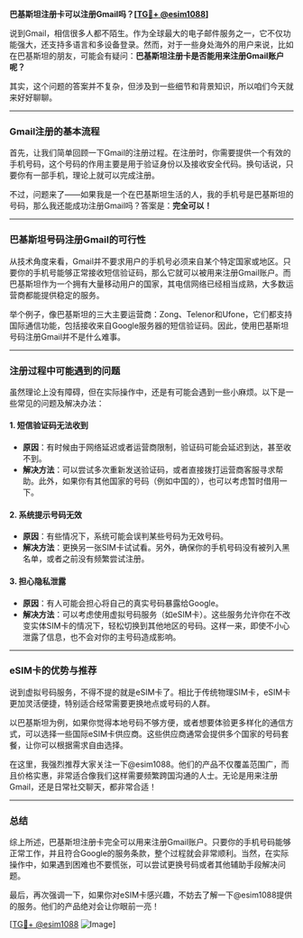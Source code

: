 **巴基斯坦注册卡可以注册Gmail吗？[[TG💪+ @esim1088](https://t.me/s/esim1088)]**

说到Gmail，相信很多人都不陌生。作为全球最大的电子邮件服务之一，它不仅功能强大，还支持多语言和多设备登录。然而，对于一些身处海外的用户来说，比如在巴基斯坦的朋友，可能会有疑问：**巴基斯坦注册卡是否能用来注册Gmail账户呢？**

其实，这个问题的答案并不复杂，但涉及到一些细节和背景知识，所以咱们今天就来好好聊聊。

---

### Gmail注册的基本流程

首先，让我们简单回顾一下Gmail的注册过程。在注册时，你需要提供一个有效的手机号码，这个号码的作用主要是用于验证身份以及接收安全代码。换句话说，只要你有一部手机，理论上就可以完成注册。

不过，问题来了——如果我是一个在巴基斯坦生活的人，我的手机号是巴基斯坦的号码，那么我还能成功注册Gmail吗？答案是：**完全可以！**

---

### 巴基斯坦号码注册Gmail的可行性

从技术角度来看，Gmail并不要求用户的手机号必须来自某个特定国家或地区。只要你的手机号能够正常接收短信验证码，那么它就可以被用来注册Gmail账户。而巴基斯坦作为一个拥有大量移动用户的国家，其电信网络已经相当成熟，大多数运营商都能提供稳定的服务。

举个例子，像巴基斯坦的三大主要运营商：Zong、Telenor和Ufone，它们都支持国际通信功能，包括接收来自Google服务器的短信验证码。因此，使用巴基斯坦号码注册Gmail并不是什么难事。

---

### 注册过程中可能遇到的问题

虽然理论上没有障碍，但在实际操作中，还是有可能会遇到一些小麻烦。以下是一些常见的问题及解决办法：

#### 1. **短信验证码无法收到**
   - **原因**：有时候由于网络延迟或者运营商限制，验证码可能会延迟到达，甚至收不到。
   - **解决方法**：可以尝试多次重新发送验证码，或者直接拨打运营商客服寻求帮助。此外，如果你有其他国家的号码（例如中国的），也可以考虑暂时借用一下。

#### 2. **系统提示号码无效**
   - **原因**：有些情况下，系统可能会误判某些号码为无效号码。
   - **解决方法**：更换另一张SIM卡试试看。另外，确保你的手机号码没有被列入黑名单，或者之前没有频繁尝试注册。

#### 3. **担心隐私泄露**
   - **原因**：有人可能会担心将自己的真实号码暴露给Google。
   - **解决方法**：可以考虑使用虚拟号码服务（如eSIM卡）。这些服务允许你在不改变实体SIM卡的情况下，轻松切换到其他地区的号码。这样一来，即使不小心泄露了信息，也不会对你的主号码造成影响。

---

### eSIM卡的优势与推荐

说到虚拟号码服务，不得不提的就是eSIM卡了。相比于传统物理SIM卡，eSIM卡更加灵活便捷，特别适合经常需要更换地点或号码的人群。

以巴基斯坦为例，如果你觉得本地号码不够方便，或者想要体验更多样化的通信方式，可以选择一些国际eSIM卡供应商。这些供应商通常会提供多个国家的号码套餐，让你可以根据需求自由选择。

在这里，我强烈推荐大家关注一下@esim1088。他们的产品不仅覆盖范围广，而且价格实惠，非常适合像我们这样需要频繁跨国沟通的人士。无论是用来注册Gmail，还是日常社交聊天，都非常合适！

---

### 总结

综上所述，巴基斯坦注册卡完全可以用来注册Gmail账户。只要你的手机号码能够正常工作，并且符合Google的服务条款，整个过程就会非常顺利。当然，在实际操作中，如果遇到困难也不要慌张，可以尝试更换号码或者其他辅助手段解决问题。

最后，再次强调一下，如果你对eSIM卡感兴趣，不妨去了解一下@esim1088提供的服务。他们的产品绝对会让你眼前一亮！

[[TG💪+ @esim1088](https://t.me/s/esim1088) ![Image](https://i.postimg.cc/4NQfJmqS/Snipaste-2025-05-13-00-14-12.png)]